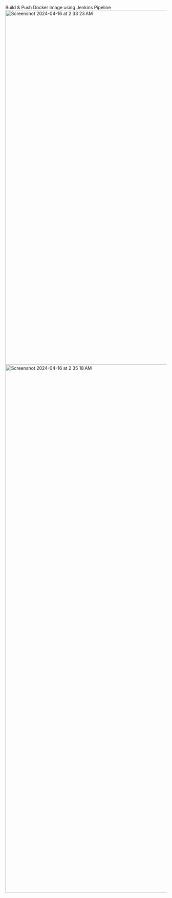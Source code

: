 Build & Push Docker Image using Jenkins Pipeline
<img width="1105" alt="Screenshot 2024-04-16 at 2 33 23 AM" src="https://github.com/PramithaMJ/DevOps-Automation/assets/123730262/286fe742-6de1-4458-be93-41fef376e4d3">
<img width="1646" alt="Screenshot 2024-04-16 at 2 35 18 AM" src="https://github.com/PramithaMJ/DevOps-Automation/assets/123730262/48e66d00-4627-4522-aa96-b60d381b2f28">
